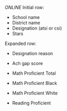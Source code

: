 *ONLINE*
Initial row:
+ School name
+ District name
+ Designation (atsi or csi)
+ Stars

Expanded row:
+ Designation reason
+ Ach gap score

+ Math Proficient Total
+ Math Proficient Black
+ Math Proficient White

+ Reading Proficient
